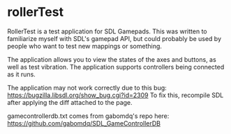 # rollerTest

RollerTest is a test application for SDL Gamepads. This was written to familiarize myself with SDL's gamepad API, but could probably be used by people who want to test new mappings or something.

The application allows you to view the states of the axes and buttons, as well as test vibration. The application supports controllers being connected as it runs.

The application may not work correctly due to this bug: https://bugzilla.libsdl.org/show_bug.cgi?id=2309
To fix this, recompile SDL after applying the diff attached to the page.

gamecontrollerdb.txt comes from gabomdq's repo here: https://github.com/gabomdq/SDL_GameControllerDB
